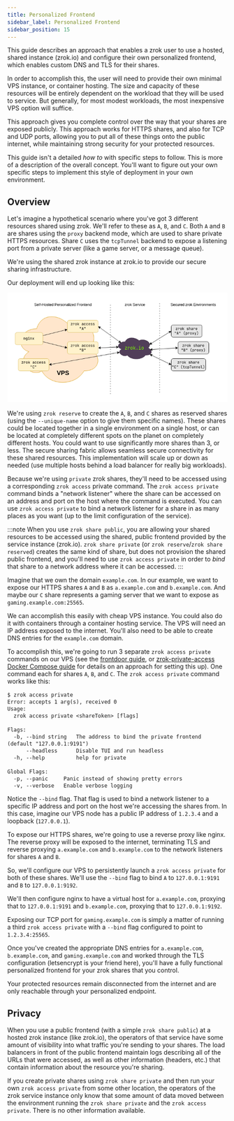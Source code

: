 ```yaml
---
title: Personalized Frontend
sidebar_label: Personalized Frontend
sidebar_position: 15
---
```


This guide describes an approach that enables a zrok user to use a hosted, shared instance (zrok.io) and configure their own personalized frontend, which enables custom DNS and TLS for their shares.

In order to accomplish this, the user will need to provide their own minimal VPS instance, or container hosting. The size and capacity of these resources will be entirely dependent on the workload that they will be used to service. But generally, for most modest workloads, the most inexpensive VPS option will suffice.

This approach gives you complete control over the way that your shares are exposed publicly. This approach works for HTTPS shares, and also for TCP and UDP ports, allowing you to put all of these things onto the public internet, while maintaining strong security for your protected resources.

This guide isn't a detailed _how to_ with specific steps to follow. This is more of a description of the overall concept. You'll want to figure out your own specific steps to implement this style of deployment in your own environment.

## Overview

Let's imagine a hypothetical scenario where you've got 3 different resources shared using zrok. We'll refer to these as `A`, `B`, and `C`. Both `A` and `B` are shares using the `proxy` backend mode, which are used to share private HTTPS resources. Share `C` uses the `tcpTunnel` backend to expose a listening port from a private server (like a game server, or a message queue).

We're using the shared zrok instance at zrok.io to provide our secure sharing infrastructure.

Our deployment will end up looking like this:

![personalized-frontend-1](../../images/personalized-frontend-1.png)

We're using `zrok reserve` to create the `A`, `B`, and `C` shares as reserved shares (using the `--unique-name` option to give them specific names). These shares could be located together in a single environment on a single host, or can be located at completely different spots on the planet on completely different hosts. You could want to use significantly more shares than 3, or less. The secure sharing fabric allows seamless secure connectivity for these shared resources. This implementation will scale up or down as needed (use multiple hosts behind a load balancer for really big workloads).

Because we're using `private` zrok shares, they'll need to be accessed using a corresponding `zrok access` private command. The `zrok access private` command binds a "network listener" where the share can be accessed on an address and port on the host where the command is executed. You can use `zrok access private` to bind a network listener for a share in as many places as you want (up to the limit configuration of the service).

:::note
When you use `zrok share public`, you are allowing your shared resources to be accessed using the shared, public frontend provided by the service instance (zrok.io). `zrok share private` (or `zrok reserve`/`zrok share reserved`) creates the same kind of share, but does not provision the shared public frontend, and you'll need to use `zrok access private` in order to _bind_ that share to a network address where it can be accessed.
:::

Imagine that we own the domain `example.com`. In our example, we want to expose our HTTPS shares `A` and `B` as `a.example.com` and `b.example.com`. And maybe our `C` share represents a gaming server that we want to expose as `gaming.example.com:25565`. 

We can accomplish this easily with cheap VPS instance. You could also do it with containers through a container hosting service. The VPS will need an IP address exposed to the internet. You'll also need to be able to create DNS entries for the `example.com` domain.

To accomplish this, we're going to run 3 separate `zrok access private` commands on our VPS (see the [frontdoor guide](../../frontdoor/), or [zrok-private-access Docker Compose guide](../../docker-share/docker_private_share_guide/#access-the-private-share) for details on an approach for setting this up). One command each for shares `A`, `B`, and `C`. The `zrok access private` command works like this:

```
$ zrok access private
Error: accepts 1 arg(s), received 0
Usage:
  zrok access private <shareToken> [flags]

Flags:
  -b, --bind string   The address to bind the private frontend (default "127.0.0.1:9191")
      --headless      Disable TUI and run headless
  -h, --help          help for private

Global Flags:
  -p, --panic     Panic instead of showing pretty errors
  -v, --verbose   Enable verbose logging
```

Notice the `--bind` flag. That flag is used to bind a network listener to a specific IP address and port on the host we're accessing the shares from. In this case, imagine our VPS node has a public IP address of `1.2.3.4` and a loopback (`127.0.0.1`).

To expose our HTTPS shares, we're going to use a reverse proxy like nginx. The reverse proxy will be exposed to the internet, terminating TLS and reverse proxying `a.example.com` and `b.example.com` to the network listeners for shares `A` and `B`.

So, we'll configure our VPS to persistently launch a `zrok access private` for both of these shares. We'll use the `--bind` flag to bind `A` to `127.0.0.1:9191` and `B` to `127.0.0.1:9192`.

We'll then configure nginx to have a virtual host for `a.example.com`, proxying that to `127.0.0.1:9191` and `b.example.com`, proxying that to `127.0.0.1:9192`.

Exposing our TCP port for `gaming.example.com` is simply a matter of running a third `zrok access private` with a `--bind` flag configured to point to `1.2.3.4:25565`.

Once you've created the appropriate DNS entries for `a.example.com`, `b.example.com`, and `gaming.example.com` and worked through the TLS configuration (letsencrypt is your friend here), you'll have a fully functional personalized frontend for your zrok shares that you control.

Your protected resources remain disconnected from the internet and are only reachable through your personalized endpoint.

## Privacy

When you use a public frontend (with a simple `zrok share public`) at a hosted zrok instance (like zrok.io), the operators of that service have some amount of visibility into what traffic you're sending to your shares. The load balancers in front of the public frontend maintain logs describing all of the URLs that were accessed, as well as other information (headers, etc.) that contain information about the resource you're sharing.

If you create private shares using `zrok share private` and then run your own `zrok access private` from some other location, the operators of the zrok service instance only know that some amount of data moved between the environment running the `zrok share private` and the `zrok access private`. There is no other information available.
